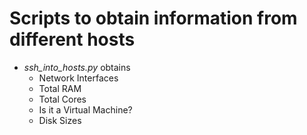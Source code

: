 # Scripts to obtain information from different hosts

* *ssh_into_hosts.py* obtains     
    - Network Interfaces
    - Total RAM
    - Total Cores
    - Is it a Virtual Machine?
    - Disk Sizes


